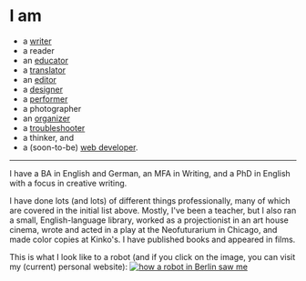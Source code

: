 # I am 
- a [writer](https://shawnhuelle.wordpress.com/publications/)
- a reader
- an [educator](https://shawnhuelle.wordpress.com/teaching-experience/)
- a [translator](https://shawnhuelle.wordpress.com/work-experience/)
- an [editor](https://shawnhuelle.wordpress.com/work-experience/)
- a [designer](https://shawnhuelle.wordpress.com/work-experience/)
- a [performer](https://shawnhuelle.wordpress.com/readings-interviews-performances/)
- a photographer
- an [organizer](https://shawnhuelle.wordpress.com/work-experience/)
- a [troubleshooter](https://shawnhuelle.wordpress.com/work-experience/)
- a thinker, and 
- a (soon-to-be) [web developer](https://www.neuefische.de/bootcamp/web-development).

---

I have a BA in English and German, an MFA in Writing, and a PhD in English with a focus in creative writing.

I have done lots (and lots) of different things professionally, many of which are covered in the initial list above. Mostly, I've been a teacher, but I also ran a small, English-language library, worked as a projectionist in an art house cinema, wrote and acted in a play at the Neofuturarium in Chicago, and made color copies at Kinko's. I have published books and appeared in films.

This is what I look like to a robot (and if you click on the image, you can visit my (current) personal website):
[![how a robot in Berlin saw me](https://shawnhuelle.files.wordpress.com/2023/07/robotportrait3.jpg?w=784)](https://shawnhuelle.com)

